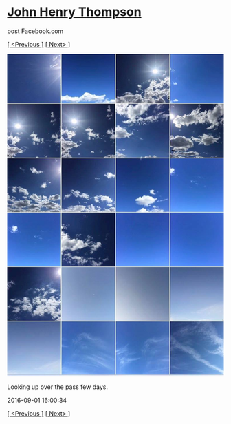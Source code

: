 # [John Henry Thompson](../README.md)
post Facebook.com

[[ <Previous ]](2016-09-03-3.md) [[ Next> ]](2016-08-30-1.md)

[![](../media/2016-09-01/OS-X-Photos-Looking-up-over-the-pass-few-days.jpg)](../README.md)

Looking up over the pass few days.

2016-09-01 16:00:34

[[ <Previous ]](2016-09-03-3.md) [[ Next> ]](2016-08-30-1.md)